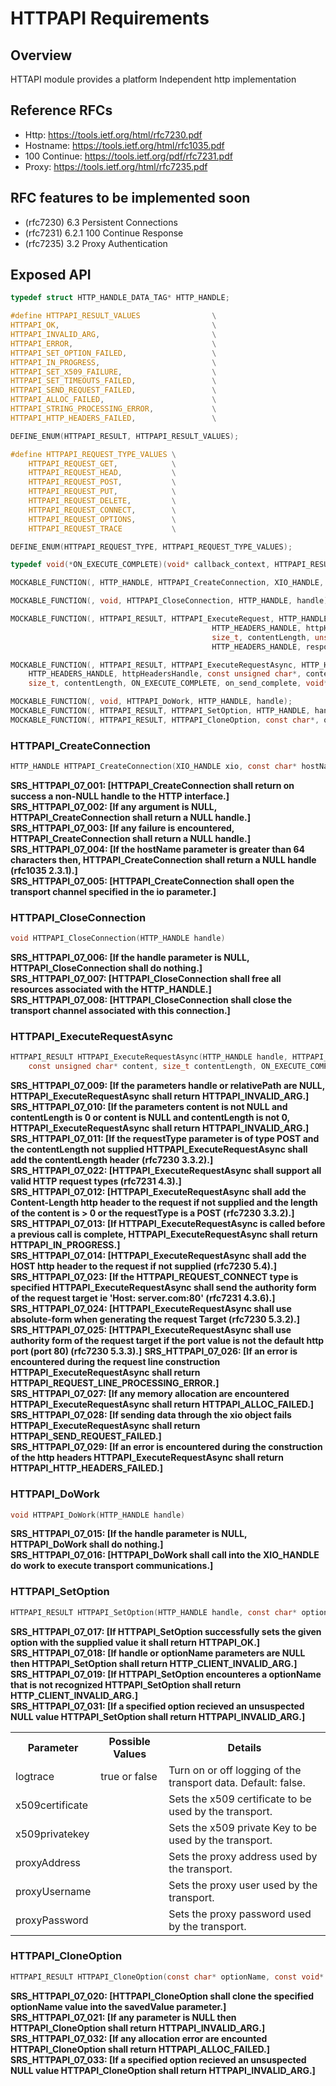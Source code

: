 HTTPAPI Requirements
================
 
## Overview

HTTAPI module provides a platform Independent http implementation

## Reference RFCs

- Http: https://tools.ietf.org/html/rfc7230.pdf
- Hostname: https://tools.ietf.org/html/rfc1035.pdf
- 100 Continue: https://tools.ietf.org/pdf/rfc7231.pdf
- Proxy: https://tools.ietf.org/html/rfc7235.pdf

## RFC features to be implemented soon

- (rfc7230) 6.3 Persistent Connections
- (rfc7231) 6.2.1 100 Continue Response
- (rfc7235) 3.2 Proxy Authentication

## Exposed API

```c
typedef struct HTTP_HANDLE_DATA_TAG* HTTP_HANDLE;

#define HTTPAPI_RESULT_VALUES                \
HTTPAPI_OK,                                  \
HTTPAPI_INVALID_ARG,                         \
HTTPAPI_ERROR,                               \
HTTPAPI_SET_OPTION_FAILED,                   \
HTTPAPI_IN_PROGRESS,                         \
HTTPAPI_SET_X509_FAILURE,                    \
HTTPAPI_SET_TIMEOUTS_FAILED,                 \
HTTPAPI_SEND_REQUEST_FAILED,                 \
HTTPAPI_ALLOC_FAILED,                        \
HTTPAPI_STRING_PROCESSING_ERROR,             \
HTTPAPI_HTTP_HEADERS_FAILED,                 \

DEFINE_ENUM(HTTPAPI_RESULT, HTTPAPI_RESULT_VALUES);

#define HTTPAPI_REQUEST_TYPE_VALUES \
    HTTPAPI_REQUEST_GET,            \
    HTTPAPI_REQUEST_HEAD,           \
    HTTPAPI_REQUEST_POST,           \
    HTTPAPI_REQUEST_PUT,            \
    HTTPAPI_REQUEST_DELETE,         \
    HTTPAPI_REQUEST_CONNECT,        \
    HTTPAPI_REQUEST_OPTIONS,        \
    HTTPAPI_REQUEST_TRACE           \

DEFINE_ENUM(HTTPAPI_REQUEST_TYPE, HTTPAPI_REQUEST_TYPE_VALUES);

typedef void(*ON_EXECUTE_COMPLETE)(void* callback_context, HTTPAPI_RESULT execute_result, unsigned int statusCode, HTTP_HEADERS_HANDLE respHeader, CONSTBUFFER_HANDLE responseBuffer);

MOCKABLE_FUNCTION(, HTTP_HANDLE, HTTPAPI_CreateConnection, XIO_HANDLE, xio, const char*, hostName);

MOCKABLE_FUNCTION(, void, HTTPAPI_CloseConnection, HTTP_HANDLE, handle);

MOCKABLE_FUNCTION(, HTTPAPI_RESULT, HTTPAPI_ExecuteRequest, HTTP_HANDLE, handle, HTTPAPI_REQUEST_TYPE, requestType, const char*, relativePath,
                                             HTTP_HEADERS_HANDLE, httpHeadersHandle, const unsigned char*, content,
                                             size_t, contentLength, unsigned int*, statusCode,
                                             HTTP_HEADERS_HANDLE, responseHeadersHandle, BUFFER_HANDLE, responseContent);

MOCKABLE_FUNCTION(, HTTPAPI_RESULT, HTTPAPI_ExecuteRequestAsync, HTTP_HANDLE, handle, HTTPAPI_REQUEST_TYPE, requestType, const char*, relativePath,
    HTTP_HEADERS_HANDLE, httpHeadersHandle, const unsigned char*, content,
    size_t, contentLength, ON_EXECUTE_COMPLETE, on_send_complete, void*, callback_context);

MOCKABLE_FUNCTION(, void, HTTPAPI_DoWork, HTTP_HANDLE, handle);
MOCKABLE_FUNCTION(, HTTPAPI_RESULT, HTTPAPI_SetOption, HTTP_HANDLE, handle, const char*, optionName, const void*, value);
MOCKABLE_FUNCTION(, HTTPAPI_RESULT, HTTPAPI_CloneOption, const char*, optionName, const void*, value, const void**, savedValue);
```

### HTTPAPI_CreateConnection

```c
HTTP_HANDLE HTTPAPI_CreateConnection(XIO_HANDLE xio, const char* hostName)
```

**SRS_HTTPAPI_07_001: [**HTTPAPI_CreateConnection shall return on success a non-NULL handle to the HTTP interface.**]**  
**SRS_HTTPAPI_07_002: [**If any argument is NULL, HTTPAPI_CreateConnection shall return a NULL handle.**]**  
**SRS_HTTPAPI_07_003: [**If any failure is encountered, HTTPAPI_CreateConnection shall return a NULL handle.**]**  
**SRS_HTTPAPI_07_004: [**If the hostName parameter is greater than 64 characters then, HTTPAPI_CreateConnection shall return a NULL handle (rfc1035 2.3.1).**]**  
**SRS_HTTPAPI_07_005: [**HTTPAPI_CreateConnection shall open the transport channel specified in the io parameter.**]**  

### HTTPAPI_CloseConnection

```c
void HTTPAPI_CloseConnection(HTTP_HANDLE handle)
```

**SRS_HTTPAPI_07_006: [**If the handle parameter is NULL, HTTPAPI_CloseConnection shall do nothing.**]**  
**SRS_HTTPAPI_07_007: [**HTTPAPI_CloseConnection shall free all resources associated with the HTTP_HANDLE.**]**  
**SRS_HTTPAPI_07_008: [**HTTPAPI_CloseConnection shall close the transport channel associated with this connection.**]**  

### HTTPAPI_ExecuteRequestAsync

```c
HTTPAPI_RESULT HTTPAPI_ExecuteRequestAsync(HTTP_HANDLE handle, HTTPAPI_REQUEST_TYPE requestType, const char* relativePath, HTTP_HEADERS_HANDLE httpHeadersHandle,
    const unsigned char* content, size_t contentLength, ON_EXECUTE_COMPLETE on_send_complete, void* callback_context)
```

**SRS_HTTPAPI_07_009: [**If the parameters handle or relativePath are NULL, HTTPAPI_ExecuteRequestAsync shall return HTTPAPI_INVALID_ARG.**]**  
**SRS_HTTPAPI_07_010: [**If the parameters content is not NULL and contentLength is 0 or content is NULL and contentLength is not 0, HTTPAPI_ExecuteRequestAsync shall return HTTPAPI_INVALID_ARG.**]**  
**SRS_HTTPAPI_07_011: [**If the requestType parameter is of type POST and the contentLength not supplied HTTPAPI_ExecuteRequestAsync shall add the contentLength header (rfc7230 3.3.2).**]**  
**SRS_HTTPAPI_07_022: [**HTTPAPI_ExecuteRequestAsync shall support all valid HTTP request types (rfc7231 4.3).**]**  
**SRS_HTTPAPI_07_012: [**HTTPAPI_ExecuteRequestAsync shall add the Content-Length http header to the request if not supplied and the length of the content is > 0 or the requestType is a POST (rfc7230 3.3.2).**]**  
**SRS_HTTPAPI_07_013: [**If HTTPAPI_ExecuteRequestAsync is called before a previous call is complete, HTTPAPI_ExecuteRequestAsync shall return HTTPAPI_IN_PROGRESS.**]**  
**SRS_HTTPAPI_07_014: [**HTTPAPI_ExecuteRequestAsync shall add the HOST http header to the request if not supplied (rfc7230 5.4).**]**  
**SRS_HTTPAPI_07_023: [**If the HTTPAPI_REQUEST_CONNECT type is specified HTTPAPI_ExecuteRequestAsync shall send the authority form of the request target ie 'Host: server.com:80' (rfc7231 4.3.6).**]**  
**SRS_HTTPAPI_07_024: [**HTTPAPI_ExecuteRequestAsync shall use absolute-form when generating the request Target (rfc7230 5.3.2).**]**  
**SRS_HTTPAPI_07_025: [**HTTPAPI_ExecuteRequestAsync shall use authority form of the request target if the port value is not the default http port (port 80) (rfc7230 5.3.3).**]**
**SRS_HTTPAPI_07_026: [**If an error is encountered during the request line construction HTTPAPI_ExecuteRequestAsync shall return HTTPAPI_REQUEST_LINE_PROCESSING_ERROR.**]**  
**SRS_HTTPAPI_07_027: [**If any memory allocation are encountered HTTPAPI_ExecuteRequestAsync shall return HTTPAPI_ALLOC_FAILED.**]**  
**SRS_HTTPAPI_07_028: [**If sending data through the xio object fails HTTPAPI_ExecuteRequestAsync shall return HTTPAPI_SEND_REQUEST_FAILED.**]**  
**SRS_HTTPAPI_07_029: [**If an error is encountered during the construction of the http headers HTTPAPI_ExecuteRequestAsync shall return HTTPAPI_HTTP_HEADERS_FAILED.**]**  

### HTTPAPI_DoWork

```c
void HTTPAPI_DoWork(HTTP_HANDLE handle)
```

**SRS_HTTPAPI_07_015: [**If the handle parameter is NULL, HTTPAPI_DoWork shall do nothing.**]**  
**SRS_HTTPAPI_07_016: [**HTTPAPI_DoWork shall call into the XIO_HANDLE do work to execute transport communications.**]**  

### HTTPAPI_SetOption

```c
HTTPAPI_RESULT HTTPAPI_SetOption(HTTP_HANDLE handle, const char* optionName, const void* value)
```

**SRS_HTTPAPI_07_017: [**If HTTPAPI_SetOption successfully sets the given option with the supplied value it shall return HTTPAPI_OK.**]**  
**SRS_HTTPAPI_07_018: [**If handle or optionName parameters are NULL then HTTPAPI_SetOption shall return HTTP_CLIENT_INVALID_ARG.**]**  
**SRS_HTTPAPI_07_019: [**If HTTPAPI_SetOption encounteres a optionName that is not recognized HTTPAPI_SetOption shall return HTTP_CLIENT_INVALID_ARG.**]**  
**SRS_HTTPAPI_07_031: [**If a specified option recieved an unsuspected NULL value HTTPAPI_SetOption shall return HTTPAPI_INVALID_ARG.**]**  

<table>
<tr><th>Parameter</th><th>Possible Values</th><th>Details</th></tr>
<tr><td>logtrace</td><td>true or false</td><td>Turn on or off logging of the transport data. Default: false.</td></tr>
<tr><td>x509certificate</td><td></td><td>Sets the x509 certificate to be used by the transport.</td></tr>
<tr><td>x509privatekey</td><td></td><td>Sets the x509 private Key to be used by the transport.</td></tr>
<tr><td>proxyAddress</td><td></td><td>Sets the proxy address used by the transport.</td></tr>
<tr><td>proxyUsername</td><td></td><td>Sets the proxy user used by the transport.</td></tr>
<tr><td>proxyPassword</td><td></td><td>Sets the proxy password used by the transport.</td></tr>
<table>  

### HTTPAPI_CloneOption

```c
HTTPAPI_RESULT HTTPAPI_CloneOption(const char* optionName, const void* value, const void** savedValue)
```

**SRS_HTTPAPI_07_020: [**HTTPAPI_CloneOption shall clone the specified optionName value into the savedValue parameter.**]**  
**SRS_HTTPAPI_07_021: [**If any parameter is NULL then HTTPAPI_CloneOption shall return HTTPAPI_INVALID_ARG.**]**  
**SRS_HTTPAPI_07_032: [**If any allocation error are encounted HTTPAPI_CloneOption shall return HTTPAPI_ALLOC_FAILED.**]**  
**SRS_HTTPAPI_07_033: [**If a specified option recieved an unsuspected NULL value HTTPAPI_CloneOption shall return HTTPAPI_INVALID_ARG.**]**  
